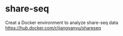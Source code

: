 # share-seq
Creat a Docker environment to analyze share-seq data
https://hub.docker.com/r/jiangyanyu/shareseq
